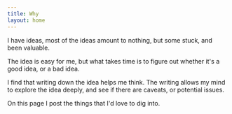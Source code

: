 ```yaml
---
title: Why
layout: home
---
```



I have ideas, most of the ideas amount to nothing, but some stuck, and been
valuable.

The idea is easy for me, but what takes time is to figure out whether it's a
good idea, or a bad idea.

I find that writing down the idea helps me think. The writing allows my mind to
explore the idea deeply, and see if there are caveats, or potential issues.

On this page I post the things that I'd love to dig into.
